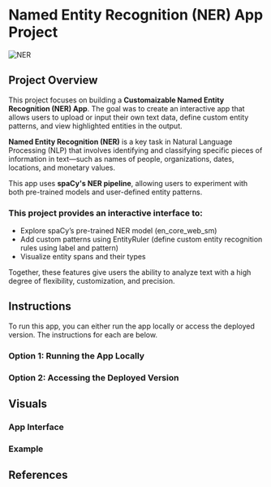 # Named Entity Recognition (NER) App Project

![NER](https://rallyrd.com/wp-content/uploads/2023/02/Rally-3.jpg)

## Project Overview 
This project focuses on building a **Customaizable Named Entity Recognition (NER) App**. The goal was to create an interactive app that allows users to upload or input their own text data, define custom entity patterns, and view highlighted entities in the output. 

**Named Entity Recognition (NER)** is a key task in Natural Language Processing (NLP) that involves identifying and classifying specific pieces of information in text—such as names of people, organizations, dates, locations, and monetary values.

This app uses **spaCy's NER pipeline**, allowing users to experiment with both pre-trained models and user-defined entity patterns. 

### This project provides an interactive interface to:
- Explore spaCy’s pre-trained NER model (en_core_web_sm)
- Add custom patterns using EntityRuler (define custom entity recognition rules using label and pattern)
- Visualize entity spans and their types

Together, these features give users the ability to analyze text with a high degree of flexibility, customization, and precision.

## Instructions 
To run this app, you can either run the app locally or access the deployed version. The instructions for each are below.  

### Option 1: Running the App Locally 

### Option 2: Accessing the Deployed Version

## Visuals 

### App Interface

### Example 

## References